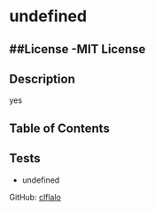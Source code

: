 # undefined
##License 
-MIT License
-

## Description

yes

## Table of Contents


## Tests

* undefined

GitHub: [clflalo](https://githumb.com/clflalo)

